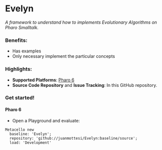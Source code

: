 Evelyn
=========
*A framework to understand how to implements Evolutionary Algorithms on Pharo Smalltalk.*

### Benefits:
- Has examples
- Only necessary implement the particular concepts

### Highlights:
- **Supported Platforms**: [Pharo 6](http://www.pharo.org/)
- **Source Code Repository** and **Issue Tracking**: In this GitHub repository.

### Get started!

#### Pharo 6

- Open a Playground and evaluate:

```smalltalk
Metacello new
  baseline: 'Evelyn';
  repository: 'github://juanmottesi/Evelyn:baseline/source';
  load: 'Development'
```
